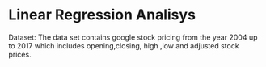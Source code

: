 # Linear Regression Analisys

Dataset:
The data set contains google stock pricing from the year 2004 up to 2017 which includes opening,closing, high ,low and adjusted stock prices.
